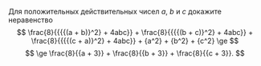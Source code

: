 Для положительных действительных чисел $a$, $b$ и $c$ докажите неравенство
 $$ \frac{8}{{{{(a + b)}^2} + 4abc}} + \frac{8}{{{{(b + c)}^2} + 4abc}} + \frac{8}{{{{(c + a)}^2} + 4abc}} + {a^2} + {b^2} + {c^2} \ge $$   $$  \ge \frac{8}{{a + 3}} + \frac{8}{{b + 3}} + \frac{8}{{c + 3}}. $$ 
